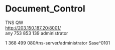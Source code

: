# Document_Control


TNS	QW				
http://203.150.187.20:8001/			
any
753 853 139	
administrator

1 368 499 080/tns-server/administrator
Sase^0101				